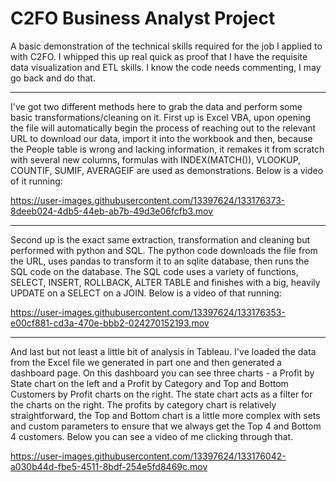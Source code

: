 # C2FO Business Analyst Project
 
A basic demonstration of the technical skills required for the job I applied to with C2FO. I whipped this up real quick as proof that I have the requisite data visualization and ETL skills. I know the code needs commenting, I may go back and do that.

------------------



I've got two different methods here to grab the data and perform some basic transformations/cleaning on it. First up is Excel VBA, upon opening the file will automatically begin the process of reaching out to the relevant URL to download our data, import it into the workbook and then, because the People table is wrong and lacking information, it remakes it from scratch with several new columns, formulas with INDEX(MATCH()), VLOOKUP, COUNTIF, SUMIF, AVERAGEIF are used as demonstrations. Below is a video of it running:





https://user-images.githubusercontent.com/13397624/133176373-8deeb024-4db5-44eb-ab7b-49d3e06fcfb3.mov



-----------------

Second up is the exact same extraction, transformation and cleaning but performed with python and SQL. The python code downloads the file from the URL, uses pandas to transform it to an sqlite database, then runs the SQL code on the database. The SQL code uses a variety of functions, SELECT, INSERT, ROLLBACK, ALTER TABLE and finishes with a big, heavily UPDATE on a SELECT on a JOIN. Below is a video of that running:





https://user-images.githubusercontent.com/13397624/133176353-e00cf881-cd3a-470e-bbb2-024270152193.mov



---------------------

And last but not least a little bit of analysis in Tableau. I've loaded the data from the Excel file we generated in part one and then generated a dashboard page. On this dashboard you can see three charts - a Profit by State chart on the left and a Profit by Category and Top and Bottom Customers by Profit charts on the right. The state chart acts as a filter for the charts on the right. The profits by category chart is relatively straightforward, the Top and Bottom chart is a little more complex with sets and custom parameters to ensure that we always get the Top 4 and Bottom 4 customers. Below you can see a video of me clicking through that.


https://user-images.githubusercontent.com/13397624/133176042-a030b44d-fbe5-4511-8bdf-254e5fd8469c.mov
